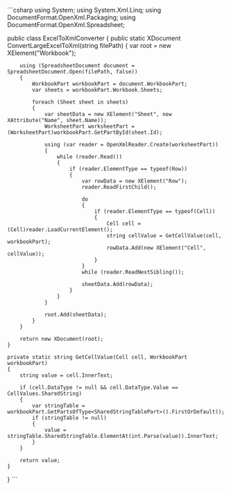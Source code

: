´´´csharp
using System;
using System.Xml.Linq;
using DocumentFormat.OpenXml.Packaging;
using DocumentFormat.OpenXml.Spreadsheet;

public class ExcelToXmlConverter
{
    public static XDocument ConvertLargeExcelToXml(string filePath)
    {
        var root = new XElement("Workbook");

        using (SpreadsheetDocument document = SpreadsheetDocument.Open(filePath, false))
        {
            WorkbookPart workbookPart = document.WorkbookPart;
            var sheets = workbookPart.Workbook.Sheets;

            foreach (Sheet sheet in sheets)
            {
                var sheetData = new XElement("Sheet", new XAttribute("Name", sheet.Name));
                WorksheetPart worksheetPart = (WorksheetPart)workbookPart.GetPartById(sheet.Id);

                using (var reader = OpenXmlReader.Create(worksheetPart))
                {
                    while (reader.Read())
                    {
                        if (reader.ElementType == typeof(Row))
                        {
                            var rowData = new XElement("Row");
                            reader.ReadFirstChild();

                            do
                            {
                                if (reader.ElementType == typeof(Cell))
                                {
                                    Cell cell = (Cell)reader.LoadCurrentElement();
                                    string cellValue = GetCellValue(cell, workbookPart);
                                    rowData.Add(new XElement("Cell", cellValue));
                                }
                            }
                            while (reader.ReadNextSibling());

                            sheetData.Add(rowData);
                        }
                    }
                }

                root.Add(sheetData);
            }
        }

        return new XDocument(root);
    }

    private static string GetCellValue(Cell cell, WorkbookPart workbookPart)
    {
        string value = cell.InnerText;

        if (cell.DataType != null && cell.DataType.Value == CellValues.SharedString)
        {
            var stringTable = workbookPart.GetPartsOfType<SharedStringTablePart>().FirstOrDefault();
            if (stringTable != null)
            {
                value = stringTable.SharedStringTable.ElementAt(int.Parse(value)).InnerText;
            }
        }

        return value;
    }
}
´´´
